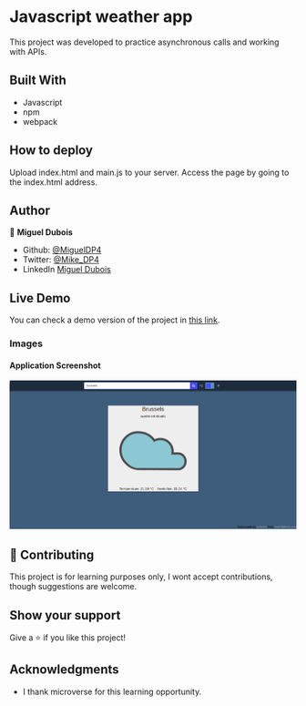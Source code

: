 # Javascript weather app

This project was developed to practice asynchronous calls and working with APIs.

## Built With

- Javascript
- npm
- webpack 

## How to deploy
Upload index.html and main.js to your server. Access the page by going to the index.html address.


## Author

👤 **Miguel Dubois**

- Github: [@MiguelDP4](https://github.com/MiguelDP4)
- Twitter: [@Mike_DP4](https://twitter.com/Mike_DP4)
- LinkedIn [Miguel Dubois](https://www.linkedin.com/in/miguel-angel-dubois)

## Live Demo

You can check a demo version of the project in [this link](https://raw.githack.com/MiguelDP4/js-weather-app/feature/dist/index.html).

### Images

#### Application Screenshot
![screenshot](./img/app_screenshot.png)


## 🤝 Contributing

This project is for learning purposes only, I wont accept contributions, though suggestions are welcome.

## Show your support

Give a ⭐️ if you like this project!

## Acknowledgments

- I thank microverse for this learning opportunity.
